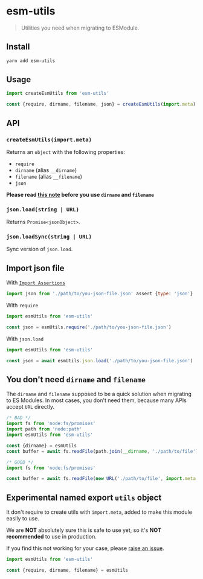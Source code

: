 # esm-utils

> Utilities you need when migrating to ESModule.

## Install

```bash
yarn add esm-utils
```

## Usage

```js
import createEsmUtils from 'esm-utils'

const {require, dirname, filename, json} = createEsmUtils(import.meta)
```

## API

### `createEsmUtils(import.meta)`

Returns an `object` with the following properties:

- `require`
- `dirname` (alias `__dirname`)
- `filename` (alias `__filename`)
- `json`

**Please read [this note](#you-dont-need-dirname-and-filename) before you use `dirname` and `filename`**

### `json.load(string | URL)`

Returns `Promise<jsonObject>`.

### `json.loadSync(string | URL)`

Sync version of `json.load`.

## Import json file

With [`Import Assertions`](https://github.com/tc39/proposal-import-assertions)

```js
import json from './path/to/you-json-file.json' assert {type: 'json'}
```

With `require`

```js
import esmUtils from 'esm-utils'

const json = esmUtils.require('./path/to/you-json-file.json')
```

With `json.load`

```js
import esmUtils from 'esm-utils'

const json = await esmUtils.json.load('./path/to/you-json-file.json')
```

## You don't need `dirname` and `filename`

The `dirname` and `filename` supposed to be a quick solution when migrating to ES Modules. In most cases, you don't need them, because many APIs accept `URL` directly.

```js
/* BAD */
import fs from 'node:fs/promises'
import path from 'node:path'
import esmUtils from 'esm-utils'

const {dirname} = esmUtils
const buffer = await fs.readFile(path.join(__dirname, './path/to/file'))
```

```js
/* GOOD */
import fs from 'node:fs/promises'

const buffer = await fs.readFile(new URL('./path/to/file', import.meta.url))
```

## Experimental named export `utils` object

It don't require to create utils with `import.meta`, added to make this module easily to use.

We are **NOT** absolutely sure this is safe to use yet, so it's **NOT recommended** to use in production.

If you find this not working for your case, please [raise an issue](<https://github.com/fisker/esm-utils/issues/new?title=[Bug(default%20export)]:%20>).

```js
import esmUtils from 'esm-utils'

const {require, dirname, filename} = esmUtils
```
